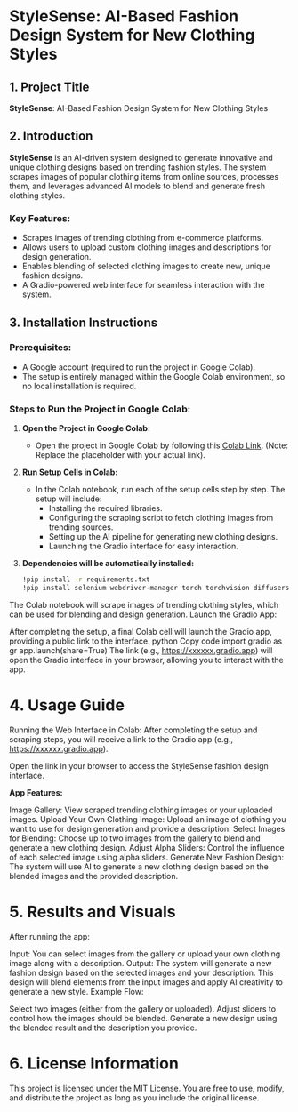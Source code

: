 # StyleSense: AI-Based Fashion Design System for New Clothing Styles

## 1. Project Title
**StyleSense**: AI-Based Fashion Design System for New Clothing Styles

## 2. Introduction
**StyleSense** is an AI-driven system designed to generate innovative and unique clothing designs based on trending fashion styles. The system scrapes images of popular clothing items from online sources, processes them, and leverages advanced AI models to blend and generate fresh clothing styles.

### Key Features:
- Scrapes images of trending clothing from e-commerce platforms.
- Allows users to upload custom clothing images and descriptions for design generation.
- Enables blending of selected clothing images to create new, unique fashion designs.
- A Gradio-powered web interface for seamless interaction with the system.

## 3. Installation Instructions

### Prerequisites:
- A Google account (required to run the project in Google Colab).
- The setup is entirely managed within the Google Colab environment, so no local installation is required.

### Steps to Run the Project in Google Colab:
1. **Open the Project in Google Colab:**
   - Open the project in Google Colab by following this [Colab Link](#https://drive.google.com/file/d/12FrKHTJIaS3FBlfg7EZSvfauThZvS_1w/view?usp=drive_link). (Note: Replace the placeholder with your actual link).
   
2. **Run Setup Cells in Colab:**
   - In the Colab notebook, run each of the setup cells step by step. The setup will include:
     - Installing the required libraries.
     - Configuring the scraping script to fetch clothing images from trending sources.
     - Setting up the AI pipeline for generating new clothing designs.
     - Launching the Gradio interface for easy interaction.

3. **Dependencies will be automatically installed:**

   ```bash
   !pip install -r requirements.txt
   !pip install selenium webdriver-manager torch torchvision diffusers gradio beautifulsoup4 requests Pillow

The Colab notebook will scrape images of trending clothing styles, which can be used for blending and design generation.
Launch the Gradio App:

After completing the setup, a final Colab cell will launch the Gradio app, providing a public link to the interface.
python
Copy code
import gradio as gr
app.launch(share=True)
The link (e.g., https://xxxxxx.gradio.app) will open the Gradio interface in your browser, allowing you to interact with the app.
# 4. Usage Guide
Running the Web Interface in Colab:
After completing the setup and scraping steps, you will receive a link to the Gradio app (e.g., https://xxxxxx.gradio.app).

Open the link in your browser to access the StyleSense fashion design interface.

**App Features:** 

Image Gallery: View scraped trending clothing images or your uploaded images.
Upload Your Own Clothing Image: Upload an image of clothing you want to use for design generation and provide a description.
Select Images for Blending: Choose up to two images from the gallery to blend and generate a new clothing design.
Adjust Alpha Sliders: Control the influence of each selected image using alpha sliders.
Generate New Fashion Design: The system will use AI to generate a new clothing design based on the blended images and the provided description.
# 5. Results and Visuals
After running the app:

Input: You can select images from the gallery or upload your own clothing image along with a description.
Output: The system will generate a new fashion design based on the selected images and your description. This design will blend elements from the input images and apply AI creativity to generate a new style.
Example Flow:

Select two images (either from the gallery or uploaded).
Adjust sliders to control how the images should be blended.
Generate a new design using the blended result and the description you provide.
# 6. License Information
This project is licensed under the MIT License. You are free to use, modify, and distribute the project as long as you include the original license.